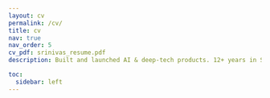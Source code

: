 ```yaml
---
layout: cv
permalink: /cv/
title: cv 
nav: true
nav_order: 5
cv_pdf: srinivas_resume.pdf
description: Built and launched AI & deep-tech products. 12+ years in Seed to Series C startup lifecycle.

toc:
  sidebar: left
---
```

